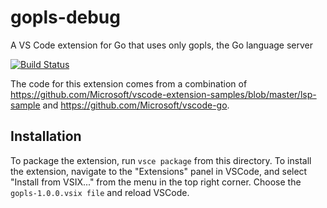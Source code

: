 # gopls-debug
A VS Code extension for Go that uses only gopls, the Go language server

[![Build Status](https://dev.azure.com/stamblerre/gopls-debug/_apis/build/status/stamblerre.gopls-debug?branchName=master)](https://dev.azure.com/stamblerre/gopls-debug/_build/latest?definitionId=4&branchName=master)

The code for this extension comes from
a combination of 
https://github.com/Microsoft/vscode-extension-samples/blob/master/lsp-sample
and https://github.com/Microsoft/vscode-go. 

## Installation

To package the extension, run `vsce package` from this directory. To install
the extension, navigate to the "Extensions" panel in VSCode, and select
"Install from VSIX..." from the menu in the top right corner. Choose the 
`gopls-1.0.0.vsix file` and reload VSCode.
